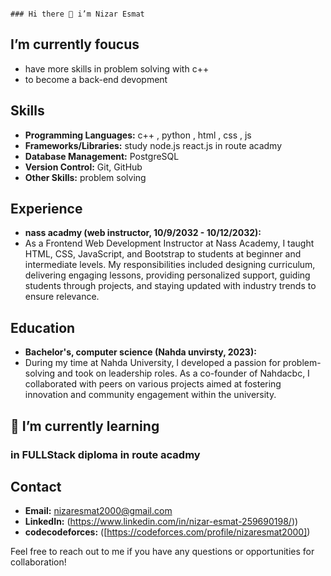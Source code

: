                                                                                     ### Hi there 👋 i’m Nizar Esmat


## I’m currently foucus
- have more skills in problem solving with c++
- to become a back-end devopment 

## Skills

- **Programming Languages:** c++ , python , html , css , js
- **Frameworks/Libraries:** study node.js react.js in route acadmy
- **Database Management:** PostgreSQL
- **Version Control:**  Git, GitHub
- **Other Skills:** problem solving

## Experience

- **nass acadmy (web instructor, 10/9/2032 - 10/12/2032):**
- As a Frontend Web Development Instructor at Nass Academy, I taught HTML, CSS, JavaScript, and Bootstrap to students at beginner and intermediate levels. My responsibilities included designing curriculum, delivering engaging lessons, providing personalized support, guiding students through projects, and staying updated with industry trends to ensure relevance.


## Education

- **Bachelor's, computer science (Nahda unvirsty, 2023):**
- During my time at Nahda University, I developed a passion for problem-solving and took on leadership roles. As a co-founder of Nahdacbc, I collaborated with peers on various projects aimed at fostering innovation and community engagement within the university.

##  🌱 I’m currently learning 
 ### in FULLStack diploma in route acadmy



## Contact

- **Email:** nizaresmat2000@gmail.com
- **LinkedIn:** (https://www.linkedin.com/in/nizar-esmat-259690198/))
- **codecodeforces:** ([https://codeforces.com/profile/nizaresmat2000])

Feel free to reach out to me if you have any questions or opportunities for collaboration!

